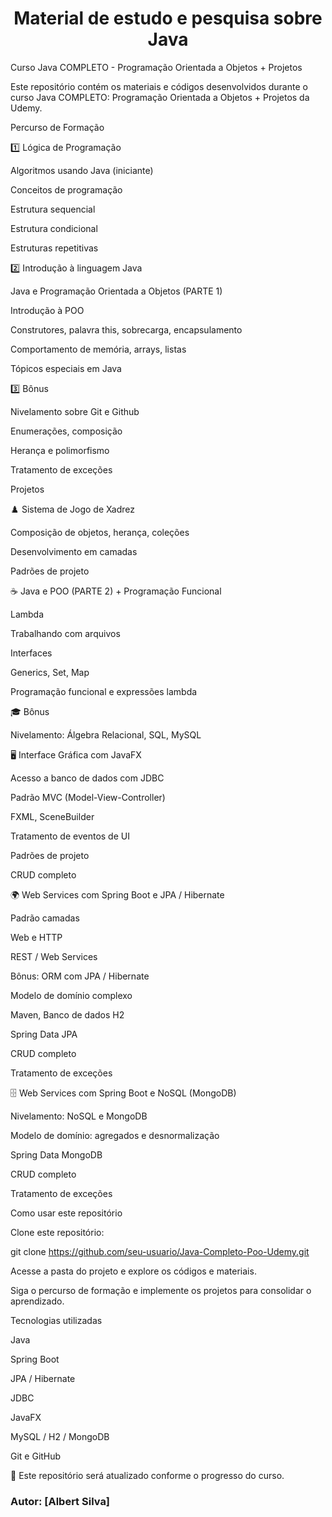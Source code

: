 <h1 align="center">Material de estudo e pesquisa sobre Java</h1>

Curso Java COMPLETO - Programação Orientada a Objetos + Projetos

Este repositório contém os materiais e códigos desenvolvidos durante o curso Java COMPLETO: Programação Orientada a Objetos + Projetos da Udemy.

Percurso de Formação

1️⃣ Lógica de Programação

Algoritmos usando Java (iniciante)

Conceitos de programação

Estrutura sequencial

Estrutura condicional

Estruturas repetitivas

2️⃣ Introdução à linguagem Java

Java e Programação Orientada a Objetos (PARTE 1)

Introdução à POO

Construtores, palavra this, sobrecarga, encapsulamento

Comportamento de memória, arrays, listas

Tópicos especiais em Java

3️⃣ Bônus

Nivelamento sobre Git e Github

Enumerações, composição

Herança e polimorfismo

Tratamento de exceções

Projetos

♟️ Sistema de Jogo de Xadrez

Composição de objetos, herança, coleções

Desenvolvimento em camadas

Padrões de projeto

☕ Java e POO (PARTE 2) + Programação Funcional

Lambda

Trabalhando com arquivos

Interfaces

Generics, Set, Map

Programação funcional e expressões lambda

🎓 Bônus

Nivelamento: Álgebra Relacional, SQL, MySQL

🖥️ Interface Gráfica com JavaFX

Acesso a banco de dados com JDBC

Padrão MVC (Model-View-Controller)

FXML, SceneBuilder

Tratamento de eventos de UI

Padrões de projeto

CRUD completo

🌍 Web Services com Spring Boot e JPA / Hibernate

Padrão camadas

Web e HTTP

REST / Web Services

Bônus: ORM com JPA / Hibernate

Modelo de domínio complexo

Maven, Banco de dados H2

Spring Data JPA

CRUD completo

Tratamento de exceções

🗄️ Web Services com Spring Boot e NoSQL (MongoDB)

Nivelamento: NoSQL e MongoDB

Modelo de domínio: agregados e desnormalização

Spring Data MongoDB

CRUD completo

Tratamento de exceções

Como usar este repositório

Clone este repositório:

git clone https://github.com/seu-usuario/Java-Completo-Poo-Udemy.git

Acesse a pasta do projeto e explore os códigos e materiais.

Siga o percurso de formação e implemente os projetos para consolidar o aprendizado.

Tecnologias utilizadas

Java

Spring Boot

JPA / Hibernate

JDBC

JavaFX

MySQL / H2 / MongoDB

Git e GitHub

📌 Este repositório será atualizado conforme o progresso do curso.

### Autor: [Albert Silva]
